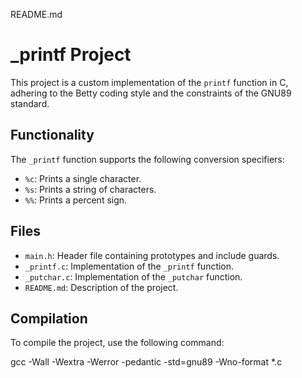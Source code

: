README.md

# _printf Project

This project is a custom implementation of the `printf` function in C, adhering to the Betty coding style and the constraints of the GNU89 standard.

## Functionality

The `_printf` function supports the following conversion specifiers:
- `%c`: Prints a single character.
- `%s`: Prints a string of characters.
- `%%`: Prints a percent sign.

## Files

- `main.h`: Header file containing prototypes and include guards.
- `_printf.c`: Implementation of the `_printf` function.
- `_putchar.c`: Implementation of the `_putchar` function.
- `README.md`: Description of the project.

## Compilation

To compile the project, use the following command:

gcc -Wall -Wextra -Werror -pedantic -std=gnu89 -Wno-format *.c
